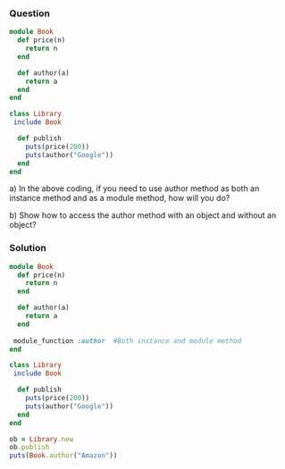 ### Question
```ruby
module Book  
  def price(n) 
    return n
  end  

  def author(a)
    return a
  end      
end  

class Library  
 include Book 

  def publish  
    puts(price(200))  
    puts(author("Google"))  
  end  
end  

```

a) In the above coding, if you need to use author method as both an instance method and as a module method, how will you do?


b) Show how to access the author method with an object and without an object?


### Solution
```ruby
module Book  
  def price(n) 
    return n
  end  

  def author(a)
    return a
  end  
  
 module_function :author  #Both instance and module method
end  

class Library  
 include Book  

  def publish  
    puts(price(200))  
    puts(author("Google"))  
  end  
end  

ob = Library.new  
ob.publish  
puts(Book.author("Amazon"))

```










